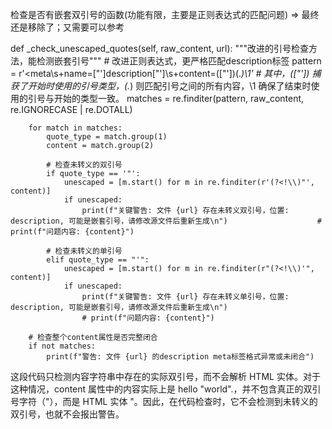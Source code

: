 检查是否有嵌套双引号的函数(功能有限，主要是正则表达式的匹配问题) => 最终还是移除了；又需要可以参考

def _check_unescaped_quotes(self, raw_content, url):
        """改进的引号检查方法，能检测嵌套引号"""
        # 改进正则表达式，更严格匹配description标签
        pattern = r'<meta\s+name=["\']description["\']\s+content=(["\'])(.*)\1' # 其中，(["\']) 捕获了开始时使用的引号类型，(.*) 则匹配引号之间的所有内容，\1 确保了结束时使用的引号与开始的类型一致。
        matches = re.finditer(pattern, raw_content, re.IGNORECASE | re.DOTALL)
        
        for match in matches:
            quote_type = match.group(1)
            content = match.group(2)
            
            # 检查未转义的双引号
            if quote_type == '"':
                unescaped = [m.start() for m in re.finditer(r'(?<!\\)"', content)]
                if unescaped:
                    print(f"关键警告: 文件 {url} 存在未转义双引号，位置: description, 可能是嵌套引号，请修改源文件后重新生成\n")                    # print(f"问题内容: {content}")
            
            # 检查未转义的单引号
            elif quote_type == "'":
                unescaped = [m.start() for m in re.finditer(r"(?<!\\)'", content)]
                if unescaped:
                    print(f"关键警告: 文件 {url} 存在未转义单引号，位置: description, 可能是嵌套引号，请修改源文件后重新生成\n")
                    # print(f"问题内容: {content}")
    
        # 检查整个content属性是否完整闭合
        if not matches:
            print(f"警告: 文件 {url} 的description meta标签格式异常或未闭合")

这段代码只检测内容字符串中存在的实际双引号，而不会解析 HTML 实体。对于 <meta name="description" content="hello &quot;world&quot;."> 这种情况，content 属性中的内容实际上是 hello &quot;world&quot;.，并不包含真正的双引号字符（"），而是 HTML 实体 &quot;。因此，在代码检查时，它不会检测到未转义的双引号，也就不会报出警告。